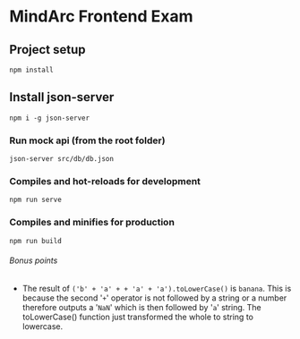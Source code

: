 # MindArc Frontend Exam

## Project setup
```
npm install
```

## Install json-server
```
npm i -g json-server
```

### Run mock api (from the root folder)
```
json-server src/db/db.json
```

### Compiles and hot-reloads for development
```
npm run serve
```

### Compiles and minifies for production
```
npm run build
```
###### Bonus points
* The result of `('b' + 'a' + + 'a' + 'a').toLowerCase()` is `banana`. This is because the second '`+`' operator is not followed by a string or a number therefore outputs a '`NaN`' which is then followed by '`a`' string. The toLowerCase() function just transformed the whole to string to lowercase.